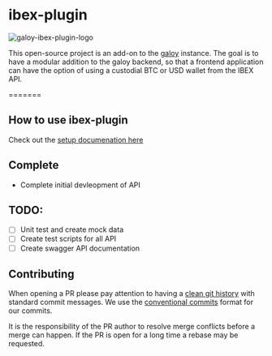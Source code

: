 # ibex-plugin
![galoy-ibex-plugin-logo](https://github.com/lnflash/ibex-plugin/assets/34528298/40eb0306-560d-4c71-aded-bd984c3f7e29)

This open-source project is an add-on to the [galoy](https://github.com/GaloyMoney/galoy) instance. 
The goal is to have a modular addition to the galoy backend, so that a frontend application can have the option of using a custodial BTC or USD wallet from the IBEX API.

=======

## How to use ibex-plugin
Check out the [setup documenation here](./src/ibex/README.md)

## Complete
- Complete initial devleopment of API

## TODO:
- [ ] Unit test and create mock data
- [ ] Create test scripts for all API
- [ ] Create swagger API documentation

## Contributing

When opening a PR please pay attention to having a [clean git history](https://medium.com/@catalinaturlea/clean-git-history-a-step-by-step-guide-eefc0ad8696d) with standard commit messages. 
We use the [conventional commits](https://www.conventionalcommits.org/en/v1.0.0/) format for our commits.

It is the responsibility of the PR author to resolve merge conflicts before a merge can happen. 
If the PR is open for a long time a rebase may be requested.
